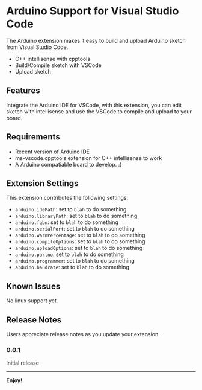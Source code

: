 # Arduino Support for Visual Studio Code

The Arduino extension makes it easy to build and upload Arduino sketch from Visual Studio Code.

* C++ intellisense with cpptools
* Build/Compile sketch with VSCode
* Upload sketch

## Features

Integrate the Arduino IDE for VSCode, with this extension, you can edit sketch with intellisense and use the VSCode to compile and upload to your board.

## Requirements

* Recent version of Arduino IDE
* ms-vscode.cpptools extension for C++ intellisense to work
* A Arduino compatiable board to develop. :)

## Extension Settings


This extension contributes the following settings:

* `arduino.idePath`: set to `blah` to do something
* `arduino.libraryPath`: set to `blah` to do something
* `arduino.fqbn`: set to `blah` to do something
* `arduino.serialPort`: set to `blah` to do something
* `arduino.warnPercentage`: set to `blah` to do something
* `arduino.compileOptions`: set to `blah` to do something
* `arduino.uploadOptions`: set to `blah` to do something
* `arduino.partno`: set to `blah` to do something
* `arduino.programmer`: set to `blah` to do something
* `arduino.baudrate`: set to `blah` to do something

## Known Issues

No linux support yet.

## Release Notes

Users appreciate release notes as you update your extension.

### 0.0.1

Initial release

-----------------------------------------------------------------------------------------------------------

**Enjoy!**